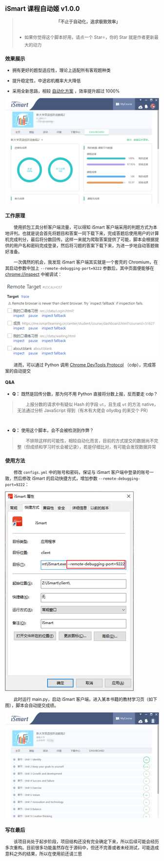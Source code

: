 ## iSmart 课程自动姬 v1.0.0

> <div align="center"><b>「不止于自动化，追求极致效率」</b></div><br/>
> 
> * 如果你觉得这个脚本好用，请点一个 Star⭐，你的 Star 就是作者更新最大的动力

### 效果展示

* 拥有更好的题型适应性，理论上适配所有客观题种类
  
* 提升稳定性，中途宕机概率大大降低

* 采用全新思路，相较 [自动化方案](https://github.com/Mufanc/iSmartAuto) ，效率提升超过 1000%

![](images/demo.png)
 

### 工作原理

&emsp;&emsp;使用抓包工具分析客户端流量，可以得知 iSmart 客户端采用的判题方式为本地评判。也就是说会首先将题目和答案一同下载下来，完成答题后使用用户的计算机完成判分，最后将分数回传。这样一来就为爬取答案提供了可能，脚本会根据提供的用户名和密码完成登录，然后将习题的答案下载下来，为进一步地自动答题做好准备。

&emsp;&emsp;一次偶然的机会，我发现 iSmart 客户端其实就是一个套壳的 Chromium，在其启动参数中加上 `--remote-debugging-port=9222` 参数后，其中页面便能够在 [chrome://inspect](chrome://inspect) 中被调试：

![](images/inspect.png)

&emsp;&emsp;进而，可以通过 Python 调用 [Chrome DevTools Protocol](https://chromedevtools.github.io/devtools-protocol/) （cdp），完成答案的自动提交

#### Q&A

* **Q：** 既然是回传分数，那为何不用 Python 直接将分数上报，反而要走 cdp？

> &emsp;&emsp;上报分数的请求中有疑似 Hash 的字段 `ut`，且生成 `ut` 的方法 native，无法通过分析 JavaScript 得到（有木有大佬会 ollydbg 的来交个 PR）

<br/>

* **Q：** 使用这个脚本，会不会被检测到作弊？

> &emsp;&emsp;不排除这样的可能性，相较自动化而言，目前的方式提交的数据尚不完整（但成绩和学习时长会被记录），若是仔细比对，有可能会发现数据异常

### 使用方法

&emsp;&emsp;修改 `configs.yml` 中的账号和密码，保证与 iSmart 客户端中登录的账号一致，然后修改 iSmart 的启动快捷方式，增加参数 `--remote-debugging-port=9222`：

![](images/edit-lnk.png)

&emsp;&emsp;此时运行 main.py，启动 iSmart 客户端，进入某本书籍的教材学习页（如下图），脚本会自动提交成绩。

![](images/booklearn.png)

### 写在最后

&emsp;&emsp;该项目尚处于起步阶段，项目结构还没有完全确定下来，所以后续可能会经历多次重构。目前很多功能虽然存在于源码中，但还不完善或者未经测试，可能造成意料之外的结果，所以在使用前还请三思
